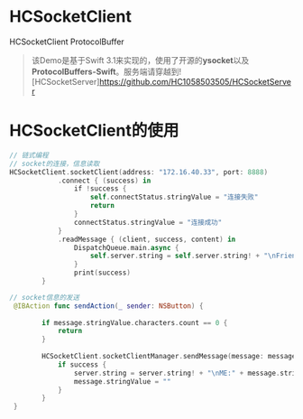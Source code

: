 # HCSocketClient
HCSocketClient ProtocolBuffer

> 该Demo是基于Swift 3.1来实现的，使用了开源的**ysocket**以及**ProtocolBuffers-Swift**。服务端请穿越到![HCSocketServer]https://github.com/HC1058503505/HCSocketServer

# HCSocketClient的使用
```swift
// 链式编程
// socket的连接，信息读取
HCSocketClient.socketClient(address: "172.16.40.33", port: 8888)
            .connect { (success) in
                if !success {
                    self.connectStatus.stringValue = "连接失败"
                    return
                }
                connectStatus.stringValue = "连接成功"
            }
            .readMessage { (client, success, content) in
                DispatchQueue.main.async {
                    self.server.string = self.server.string! + "\nFriend:" + content!
                }
                print(success)
        }

// socket信息的发送
 @IBAction func sendAction(_ sender: NSButton) {
        
        if message.stringValue.characters.count == 0 {
            return
        }
        
        HCSocketClient.socketClientManager.sendMessage(message: message.stringValue) { (client, success, content) in
            if success {
                server.string = server.string! + "\nME:" + message.stringValue
                message.stringValue = ""
            }
        }
 }
```
